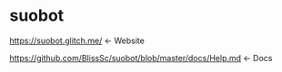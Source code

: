 # suobot
https://suobot.glitch.me/ <- Website

https://github.com/BlissSc/suobot/blob/master/docs/Help.md <- Docs

